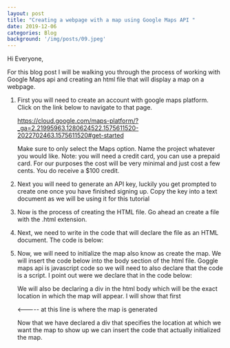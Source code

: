 ```yaml
---
layout: post
title: "Creating a webpage with a map using Google Maps API "
date: 2019-12-06
categories: Blog
background: '/img/posts/09.jpeg'
---
```


Hi Everyone, 

For this blog post I will be walking you through the process of working with Google Maps api and creating an html file that will display a map on a webpage.

1. First you will need to create an account with google maps platform. Click on the link below to navigate to that page.

     https://cloud.google.com/maps-platform/?_ga=2.21995963.1280624522.1575611520-2022702463.1575611520#get-started
     
     Make sure to only select the Maps option.
     Name the project whatever you would like.
       Note: you will need a credit card, you can use a prepaid card. For our purposes the cost will be very minimal and just cost a few cents. You do receive a $100 credit.

2. Next you will need to generate an API key, luckily you get prompted to create one once you have finished signing up. Copy the key into a text document as we will be using it for this tutorial

3. Now is the process of creating the HTML file. Go ahead an create a file with the .html extension. 

4. Next, we need to write in the code that will declare the file as an HTML document. The code is below:
   <!DOCTYPE html>
     <html lang="en">
       <head>
    		<title>Matador Discounts</title>
    		<meta charset="utf-8">
  		  <meta http-equiv="X-UA-Compatible" content="IE=edge">
		    <meta name="viewport" content="width=device-width, initial-scale=1">
 	     </head>  
  	   <body>
       </body>
   </html>

5. Now, we will need to initialize the map also know as create the map. We will insert the code below into the body section of the html file. Goggle maps api is javascript code so we will need to also declare that the code is a script. I point out were we declare that in the code below:

   We will also be declaring a div in the html body which will be the exact location in which the map will appear. I will show that first

   <!DOCTYPE html>
     <html lang="en">
          <head>
    		    <title>Matador Discounts</title>
    		    <meta charset="utf-8">
  	       	<meta http-equiv="X-UA-Compatible" content="IE=edge">
		        <meta name="viewport" content="width=device-width, initial-scale=1">
 	        </head>  
  	         <body>
		           <div id="map"></div>         <----- at this line is where the map is generated
			         <script>
				                         <----- where the map code goes (code below)
			         </script>
             </body>
   </html>

   Now that we have declared a div that specifies the location at which we want the map to show up we can insert the code that actually initialized the map.


